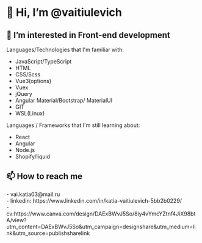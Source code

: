 <h1>👋 Hi, I’m @vaitiulevich </h1>
<h2>👀 I’m interested in Front-end development </h2>

Languages/Technologies that I'm familiar with:
<ul>
<li>JavaScript/TypeScript</li>
<li>HTML</li>
<li>CSS/Scss</li>
<li>Vue3(options)</li>
<li>Vuex</li>
<li>jQuery</li>
<li>Angular Material/Bootstrap/ MaterialUI</li>
<li>GIT</li>
<li>WSL(Linux)</li>
</ul>
Languages / Frameworks that I'm still learning about:
<ul>
<li>React</li>
<li>Angular</li>
<li>Node.js</li>
<li>Shopify/liquid</li> 
 </ul>

<h2>📫 How to reach me </h2> 
- vai.katia03@mail.ru</br>
- linkedin: https://www.linkedin.com/in/katia-vaitiulevich-5bb2b0229/</br>
- cv:https://www.canva.com/design/DAExBWvJ5So/8iy4vYmcYZtnf4JiX98btA/view?utm_content=DAExBWvJ5So&utm_campaign=designshare&utm_medium=link&utm_source=publishsharelink
<!---
vaitiulevich/vaitiulevich is a ✨ special ✨ repository because its `README.md` (this file) appears on your GitHub profile.
You can click the Preview link to take a look at your changes.
--->
